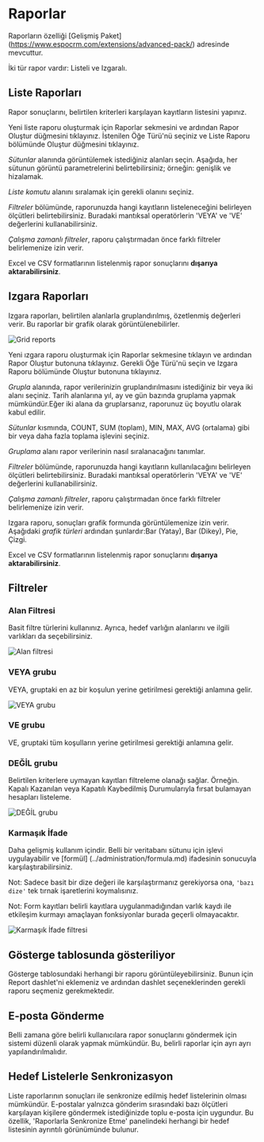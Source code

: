 # Raporlar

Raporların özelliği [Gelişmiş Paket] (https://www.espocrm.com/extensions/advanced-pack/) adresinde mevcuttur.

İki tür rapor vardır: Listeli ve Izgaralı.  

## Liste Raporları

Rapor sonuçlarını, belirtilen kriterleri karşılayan kayıtların listesini yapınız.

Yeni liste raporu oluşturmak için Raporlar sekmesini ve ardından Rapor Oluştur düğmesini tıklayınız. İstenilen Öğe Türü'nü seçiniz ve Liste Raporu bölümünde Oluştur düğmesini tıklayınız.

_Sütunlar_ alanında görüntülemek istediğiniz alanları seçin. Aşağıda, her sütunun görüntü parametrelerini belirtebilirsiniz; örneğin: genişlik ve hizalamak.

_Liste komutu_ alanını sıralamak için gerekli olanını seçiniz. 

_Filtreler_ bölümünde, raporunuzda hangi kayıtların listeleneceğini belirleyen ölçütleri belirtebilirsiniz. Buradaki mantıksal operatörlerin 'VEYA' ve 'VE' değerlerini kullanabilirsiniz.

_Çalışma zamanlı filtreler_, raporu çalıştırmadan önce farklı filtreler belirlemenize izin verir.

Excel ve CSV formatlarının listelenmiş rapor sonuçlarını  __dışarıya aktarabilirsiniz__.

## Izgara Raporları

Izgara raporları, belirtilen alanlarla gruplandırılmış, özetlenmiş değerleri verir. Bu raporlar bir grafik olarak görüntülenebilirler.


![Grid reports](https://raw.githubusercontent.com/espocrm/documentation/master/_static/images/user-guide/reports/grid.png)

Yeni ızgara raporu oluşturmak için Raporlar sekmesine tıklayın ve ardından Rapor Oluştur butonuna tıklayınız. Gerekli Öğe Türü'nü seçin ve Izgara Raporu bölümünde Oluştur butonuna tıklayınız.

_Grupla_ alanında, rapor verilerinizin gruplandırılmasını istediğiniz bir veya iki alanı seçiniz. Tarih alanlarına yıl, ay ve gün bazında gruplama yapmak mümkündür.Eğer iki alana da gruplarsanız, raporunuz üç boyutlu olarak kabul edilir.

_Sütunlar_ kısmında, COUNT, SUM (toplam), MIN, MAX, AVG (ortalama) gibi bir veya daha fazla toplama işlevini seçiniz.

_Gruplama_ alanı rapor verilerinin nasıl sıralanacağını tanımlar.

_Filtreler_ bölümünde, raporunuzda hangi kayıtların kullanılacağını belirleyen ölçütleri belirtebilirsiniz. Buradaki mantıksal operatörlerin 'VEYA' ve 'VE' değerlerini kullanabilirsiniz.

_Çalışma zamanlı filtreler_, raporu çalıştırmadan önce farklı filtreler belirlemenize izin verir.

Izgara raporu, sonuçları grafik formunda görüntülemenize izin verir. Aşağıdaki  _grafik türleri_ ardından şunlardır:Bar (Yatay), Bar (Dikey), Pie, Çizgi.

Excel ve CSV formatlarının listelenmiş rapor sonuçlarını  __dışarıya aktarabilirsiniz__.

## Filtreler

### Alan Filtresi

Basit filtre türlerini kullanınız. Ayrıca, hedef varlığın alanlarını ve ilgili varlıkları da seçebilirsiniz.

![Alan filtresi](https://raw.githubusercontent.com/espocrm/documentation/master/_static/images/user-guide/reports/filter-field.png)

### VEYA grubu

VEYA, gruptaki en az bir koşulun yerine getirilmesi gerektiği anlamına gelir.

![VEYA grubu](https://raw.githubusercontent.com/espocrm/documentation/master/_static/images/user-guide/reports/filter-or.png)

### VE grubu

VE, gruptaki tüm koşulların yerine getirilmesi gerektiği anlamına gelir.

### DEĞİL grubu

Belirtilen kriterlere uymayan kayıtları filtreleme olanağı sağlar. Örneğin. Kapalı Kazanılan veya Kapatılı Kaybedilmiş Durumularıyla fırsat bulamayan hesapları listeleme.

![DEĞİL grubu](https://raw.githubusercontent.com/espocrm/documentation/master/_static/images/user-guide/reports/filter-not.png)

### Karmaşık İfade

Daha gelişmiş kullanım içindir. Belli bir veritabanı sütunu için işlevi uygulayabilir ve [formül] (../administration/formula.md) ifadesinin sonucuyla karşılaştırabilirsiniz.


Not: Sadece basit bir dize değeri ile karşılaştırmanız gerekiyorsa ona, `'bazı dize'` tek tırnak işaretlerini koymalısınız.

Not: Form kayıtları belirli kayıtlara uygulanmadığından varlık kaydı ile etkileşim kurmayı amaçlayan fonksiyonlar burada geçerli olmayacaktır.

![Karmaşık İfade filtresi](https://raw.githubusercontent.com/espocrm/documentation/master/_static/images/user-guide/reports/filter-complex.png)

## Gösterge tablosunda gösteriliyor

Gösterge tablosundaki herhangi bir raporu görüntüleyebilirsiniz. Bunun için Report dashlet'ni eklemeniz ve ardından dashlet seçeneklerinden gerekli raporu seçmeniz gerekmektedir.

## E-posta Gönderme

Belli zamana göre belirli kullanıcılara rapor sonuçlarını göndermek için sistemi düzenli olarak yapmak mümkündür. Bu, belirli raporlar için ayrı ayrı yapılandırılmalıdır.

## Hedef Listelerle Senkronizasyon

Liste raporlarının sonuçları ile senkronize edilmiş hedef listelerinin olması mümkündür. E-postalar yalnızca gönderim sırasındaki bazı ölçütleri karşılayan kişilere göndermek istediğinizde toplu e-posta için uygundur. Bu özellik, 'Raporlarla Senkronize Etme' panelindeki herhangi bir hedef listesinin ayrıntılı görünümünde bulunur.
